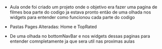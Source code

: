 - Aula onde foi criado um projeto onde o objetivo era fazer uma pagina de filmes boa parte do codigo ja estava pronto então de uma olhada nos widgets para entender como funcionou cada parte do codigo

- Pastas Pages Alteradas: Home e TopRated 

- De uma olhada no bottomNavBar e nos widgets dessas paginas para entender comnpletamente ja que sera util nas proximas aulas

